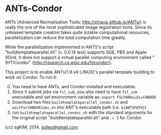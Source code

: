 ANTs-Condor
===========

ANTs (Advanced Normalization Tools; http://stnava.github.io/ANTs/) is really the one of the most sophisticated image registration tools. Since its unbiased template creation takes quite sizable computational resources, parallelization can reduce the total computation time greatly.

While the parallelization implemented in ANTS's script "buildtemplateparallel.sh" (v. 0.0.14 test) supports SGE, PBS and Apple XGrid, it does not support a virtual parallel computing environment called "(HT)Condor" (http://research.cs.wisc.edu/htcondor/).

This project is to enable ANTs(1.9.v4-LINUX)'s parallel template building to work on Condor. To run it:

0. You need to have ANTs, and Condor installed and executable.
1. Since it submit jobs via `fsl_sub`, you also need to have `fsl_sub` executable and set environment variable as: ` export FSLPARALLEL=CONDOR `
2. Download two files `buildtemplateparallel_condor.sh` and `waitForCONDORJobs.sh` into ANT's executable path (i.e. `${ANTSPATH}`)
3. run `buildtemplateparallel_condor.sh` with the standard arguments for the original script "buildtemplateparallel.sh" and `-c 5` for Condor.

(cc) sgKIM, 2014. solleo@gmail.com
